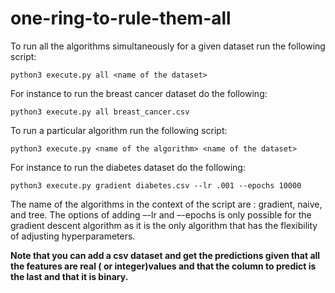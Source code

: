 # one-ring-to-rule-them-all

To run all the algorithms simultaneously for a given dataset run the following script:

```
python3 execute.py all <name of the dataset>
```

For instance to run the breast cancer dataset do the following:

```
python3 execute.py all breast_cancer.csv
```

To run a particular algorithm run the following script:

```
python3 execute.py <name of the algorithm> <name of the dataset> 
```

For instance to run the diabetes dataset do the following:

```
python3 execute.py gradient diabetes.csv --lr .001 --epochs 10000 
```

The name of the algorithms in the context of the script are : gradient, naive, and tree. The options of adding –-lr and
–-epochs is only possible for the gradient descent algorithm as it is the only algorithm that has the flexibility of
adjusting hyperparameters.

__Note that you can add a csv dataset and get the predictions given that all the features are real ( or integer)values
and that the column to predict is the last and that it is binary.__
